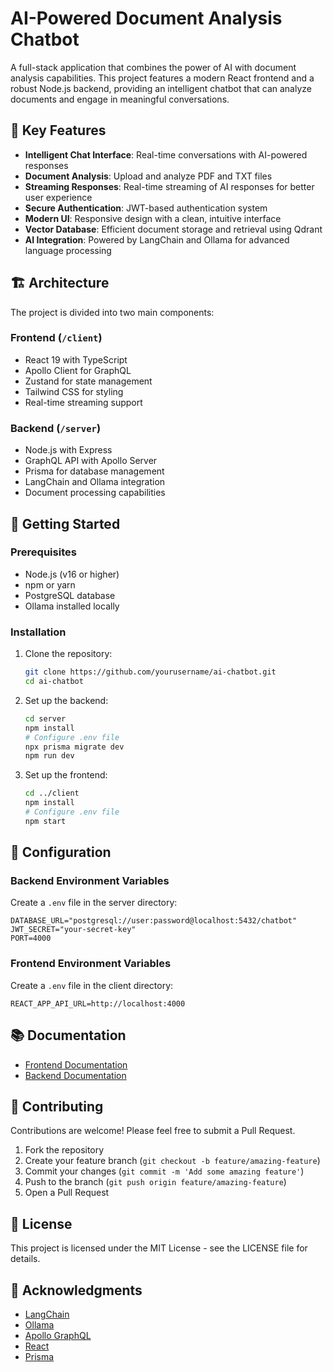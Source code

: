 # AI-Powered Document Analysis Chatbot

A full-stack application that combines the power of AI with document analysis capabilities. This project features a modern React frontend and a robust Node.js backend, providing an intelligent chatbot that can analyze documents and engage in meaningful conversations.

## 🌟 Key Features

- **Intelligent Chat Interface**: Real-time conversations with AI-powered responses
- **Document Analysis**: Upload and analyze PDF and TXT files
- **Streaming Responses**: Real-time streaming of AI responses for better user experience
- **Secure Authentication**: JWT-based authentication system
- **Modern UI**: Responsive design with a clean, intuitive interface
- **Vector Database**: Efficient document storage and retrieval using Qdrant
- **AI Integration**: Powered by LangChain and Ollama for advanced language processing

## 🏗️ Architecture

The project is divided into two main components:

### Frontend (`/client`)
- React 19 with TypeScript
- Apollo Client for GraphQL
- Zustand for state management
- Tailwind CSS for styling
- Real-time streaming support

### Backend (`/server`)
- Node.js with Express
- GraphQL API with Apollo Server
- Prisma for database management
- LangChain and Ollama integration
- Document processing capabilities

## 🚀 Getting Started

### Prerequisites

- Node.js (v16 or higher)
- npm or yarn
- PostgreSQL database
- Ollama installed locally

### Installation

1. Clone the repository:
   ```bash
   git clone https://github.com/yourusername/ai-chatbot.git
   cd ai-chatbot
   ```

2. Set up the backend:
   ```bash
   cd server
   npm install
   # Configure .env file
   npx prisma migrate dev
   npm run dev
   ```

3. Set up the frontend:
   ```bash
   cd ../client
   npm install
   # Configure .env file
   npm start
   ```

## 🔧 Configuration

### Backend Environment Variables
Create a `.env` file in the server directory:
```
DATABASE_URL="postgresql://user:password@localhost:5432/chatbot"
JWT_SECRET="your-secret-key"
PORT=4000
```

### Frontend Environment Variables
Create a `.env` file in the client directory:
```
REACT_APP_API_URL=http://localhost:4000
```

## 📚 Documentation

- [Frontend Documentation](./client/README.md)
- [Backend Documentation](./server/README.md)

## 🤝 Contributing

Contributions are welcome! Please feel free to submit a Pull Request.

1. Fork the repository
2. Create your feature branch (`git checkout -b feature/amazing-feature`)
3. Commit your changes (`git commit -m 'Add some amazing feature'`)
4. Push to the branch (`git push origin feature/amazing-feature`)
5. Open a Pull Request

## 📝 License

This project is licensed under the MIT License - see the LICENSE file for details.

## 🙏 Acknowledgments

- [LangChain](https://github.com/hwchase17/langchain)
- [Ollama](https://github.com/ollama/ollama)
- [Apollo GraphQL](https://www.apollographql.com/)
- [React](https://reactjs.org/)
- [Prisma](https://www.prisma.io/)

